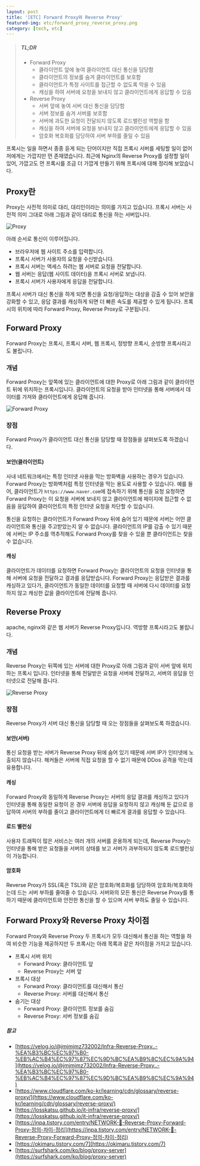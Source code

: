 ```yaml
---
layout: post
title: '[ETC] Forward Proxy와 Reverse Proxy'
featured-img: etc/forward_proxy_reverse_proxy.png
category: [tech, etc]
---
```


> ##### TL;DR
> - Forward Proxy
>   - 클라이언트 앞에 놓여 클라이언트 대신 통신을 담당함
>   - 클라이언트의 정보를 숨겨 클라이언트를 보호함
>   - 클라이언트가 특정 사이트를 접근할 수 없도록 막을 수 있음
>   - 캐싱을 하여 서버에 요청을 보내지 않고 클라이언트에게 응답할 수 있음
> - Reverse Proxy
>   - 서버 앞에 놓여 서버 대신 통신을 담당함
>   - 서버 정보를 숨겨 서버를 보호함
>   - 서버에 과도한 요청이 전달되지 않도록 로드밸린성 역할을 함
>   - 캐싱을 하여 서버에 요청을 보내지 않고 클라이언트에게 응답할 수 있음
>   - 암호화 복호화를 담당하여 서버 부하를 줄일 수 있음

프록시는 일을 하면서 종종 듣게 되는 단어이지만 직접 프록시 서버를 세팅할 일이 없어 저에게는 가깝지만 먼 존재였습니다. 최근에 Nginx의 Reverse Proxy를 설정할 일이 있어, 가깝고도 먼 프록시를 조금 더 가깝게 만들기 위해 프록시에 대해 정리해 보았습니다.

## Proxy란
Proxy는 사전적 의미로 대리, 대리인이라는 의미를 가지고 있습니다. 프록시 서버는 사전적 의미 그대로 아래 그림과 같이 대리로 통신을 하는 서버입니다.

![Proxy](/assets/img/posts/etc/proxy.png)

아래 순서로 통신이 이루어집니다.

- 브라우저에 웹 사이트 주소를 입력합니다.
- 프록시 서버가 사용자의 요청을 수신받습니다.
- 프록시 서버는 액세스 하려는 웹 서버로 요청을 전달합니다.
- 웹 서버는 응답(웹 사이트 데이터)을 프록시 서버로 보냅니다.
- 프록시 서버가 사용자에게 응답을 전달합니다.

프록시 서버가 대신 통신을 하게 되면 통신을 요청/응답하는 대상을 감출 수 있어 보안을 강화할 수 있고, 응답 결과를 캐싱하게 되면 더 빠른 속도를 제공할 수 있게 됩니다. 프록시의 위치에 따라 Forward Proxy, Reverse Proxy로 구분됩니다.

## Forward Proxy
Forward Proxy는 프록시, 프록시 서버, 웹 프록시, 정방향 프록시, 순방향 프록시라고도 불립니다.

### 개념
Forward Proxy는 앞쪽에 있는 클라이언트에 대한 Proxy로 아래 그림과 같이 클라이언트 뒤에 위치하는 프록시입니다. 클라이언트의 요청을 받아 인터넷을 통해 서버에서 데이터를 가져와 클라이언트에게 응답해 줍니다.

![Forward Proxy](/assets/img/posts/etc/forward_proxy.png)

### 장점
Forward Proxy가 클라이언트 대신 통신을 담당할 때 장점들을 살펴보도록 하겠습니다.

#### 보안(클라이언트)
사내 네트워크에서는 특정 인터넷 사용을 막는 방화벽을 사용하는 경우가 있습니다. Forward Proxy는 방화벽처럼 특정 인터넷을 막는 용도로 사용할 수 있습니다. 예를 들어, 클라이언트가 `https://www.naver.com`에 접속하기 위해 통신을 요청 요청하면 Forward Proxy는 이 요청을 서버에 보내지 않고 클라이언트에 페이지에 접근할 수 없음을 응답하여 클라이언트의 특정 인터넷 요청을 차단할 수 있습니다.

통신을 요청하는 클라이언트가 Forward Proxy 뒤에 숨어 있기 때문에 서버는 어떤 클라이언트와 통신을 주고받았는지 알 수 없습니다. 클라이언트의 IP를 감출 수 있기 때문에 서버는 IP 주소를 역추적해도 Forward Proxy를 찾을 수 있을 뿐 클라이언트는 찾을 수 없습니다.

#### 캐싱
클라이언트가 데이터를 요청하면 Forward Proxy는 클라이언트의 요청을 인터넷을 통해 서버에 요청을 전달하고 결과를 응답받습니다. Forward Proxy는 응답받은 결과를 캐싱하고 있다가, 클라이언트가 동일한 데이터를 요청할 때 서버에 다시 데이터를 요청하지 않고 캐싱한 값을 클라이언트에 전달해 줍니다.

## Reverse Proxy
apache, nginx와 같은 웹 서버가 Reverse Proxy입니다. 역방향 프록시라고도 불립니다.

### 개념
Reverse Proxy는 뒤쪽에 있는 서버에 대한 Proxy로 아래 그림과 같이 서버 앞에 위치하는 프록시 입니다. 인터넷을 통해 전달받은 요청을 서버에 전달하고, 서버의 응답을 인터넷으로 전달해 줍니다.

![Reverse Proxy](/assets/img/posts/etc/reverse_proxy.png)

### 장점
Reverse Proxy가 서버 대신 통신을 담당할 때 오는 장점들을 살펴보도록 하겠습니다.

#### 보안(서버)
통신 요청을 받는 서버가 Reverse Proxy 뒤에 숨어 있기 때문에 서버 IP가 인터넷에 노출되지 않습니다. 해커들은 서버에 직접 요청을 할 수 없기 때문에 DDos 공격을 막는데 유용합니다.

#### 캐싱
Forward Proxy와 동일하게 Reverse Proxy는 서버의 응답 결과를 캐싱하고 있다가 인터넷을 통해 동일한 요청이 온 경우 서버에 응답을 요청하지 않고 캐싱해 둔 값으로 응답하여 서버의 부하를 줄이고 클라이언트에게 더 빠르게 결과를 응답할 수 있습니다.

#### 로드 밸런싱
사용자 트래픽이 많은 서비스는 여러 개의 서버를 운용하게 되는데, Reverse Proxy는 인터넷을 통해 받은 요청들을 서버의 상태를 보고 서버가 과부하되지 않도록 로드밸런싱이 가능합니다.

#### 암호화
Reverse Proxy가 SSL(혹은 TSL)와 같은 암호화/복호화를 담당하여 암호화/복호화하는데 드는 서버 부하를 줄여줄 수 있습니다. 서버와의 모든 통신은 Reverse Proxy를 통하기 때문에 클라이언트와 안전한 통신을 할 수 있으며 서버 부하도 줄일 수 있습니다.

## Forward Proxy와 Reverse Proxy 차이점
Forward Proxy와 Reverse Proxy 두 프록시가 모두 대신해서 통신을 하는 역할을 하여 비슷한 기능을 제공하지만 두 프록시는 아래 목록과 같은 차이점을 가지고 있습니다.

- 프록시 서버 위치
  - Forward Proxy: 클라이언트 앞
  - Reverse Proxy는 서버 앞
- 프록시 대상
  - Forward Proxy: 클라이언트를 대신해서 통신
  - Reverse Proxy: 서버를 대신해서 통신
- 숨기는 대상
  - Forward Proxy: 클라이언트 정보를 숨김
  - Reverse Proxy: 서버 정보를 숨김

##### 참고
- [https://velog.io/@jmjmjmz732002/Infra-Reverse-Proxy..-%EA%B3%BC%EC%97%B0-%EB%AC%B4%EC%97%87%EC%9D%BC%EA%B9%8C%EC%9A%94](https://velog.io/@jmjmjmz732002/Infra-Reverse-Proxy..-%EA%B3%BC%EC%97%B0-%EB%AC%B4%EC%97%87%EC%9D%BC%EA%B9%8C%EC%9A%94)
- [https://www.cloudflare.com/ko-kr/learning/cdn/glossary/reverse-proxy/](https://www.cloudflare.com/ko-kr/learning/cdn/glossary/reverse-proxy/)
- [https://losskatsu.github.io/it-infra/reverse-proxy/](https://losskatsu.github.io/it-infra/reverse-proxy/)
- [https://inpa.tistory.com/entry/NETWORK-📡-Reverse-Proxy-Forward-Proxy-정의-차이-정리](https://inpa.tistory.com/entry/NETWORK-📡-Reverse-Proxy-Forward-Proxy-정의-차이-정리)
- [https://okimaru.tistory.com/7](https://okimaru.tistory.com/7)
- [https://surfshark.com/ko/blog/proxy-server](https://surfshark.com/ko/blog/proxy-server)
